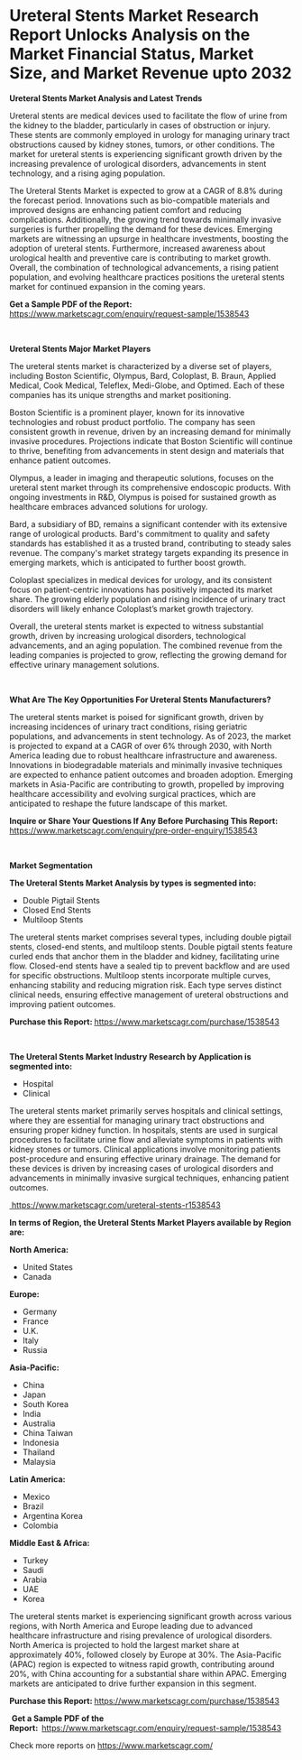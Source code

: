 <p><h1>Ureteral Stents Market Research Report Unlocks Analysis on the Market Financial Status, Market Size, and Market Revenue upto 2032</h1></p><p><strong>Ureteral Stents Market Analysis and Latest Trends</strong></p>
<p><p>Ureteral stents are medical devices used to facilitate the flow of urine from the kidney to the bladder, particularly in cases of obstruction or injury. These stents are commonly employed in urology for managing urinary tract obstructions caused by kidney stones, tumors, or other conditions. The market for ureteral stents is experiencing significant growth driven by the increasing prevalence of urological disorders, advancements in stent technology, and a rising aging population. </p><p>The Ureteral Stents Market is expected to grow at a CAGR of 8.8% during the forecast period. Innovations such as bio-compatible materials and improved designs are enhancing patient comfort and reducing complications. Additionally, the growing trend towards minimally invasive surgeries is further propelling the demand for these devices. Emerging markets are witnessing an upsurge in healthcare investments, boosting the adoption of ureteral stents. Furthermore, increased awareness about urological health and preventive care is contributing to market growth. Overall, the combination of technological advancements, a rising patient population, and evolving healthcare practices positions the ureteral stents market for continued expansion in the coming years.</p></p>
<p><strong>Get a Sample PDF of the Report:&nbsp;</strong> <a href="https://www.marketscagr.com/enquiry/request-sample/1538543?utm_campaign=2955&utm_medium=2&utm_source=Github&utm_content=ia&utm_term=05032025&utm_id=ureteral-stents">https://www.marketscagr.com/enquiry/request-sample/1538543</a></p>
<p>&nbsp;</p>
<p><strong>Ureteral Stents Major Market Players</strong></p>
<p><p>The ureteral stents market is characterized by a diverse set of players, including Boston Scientific, Olympus, Bard, Coloplast, B. Braun, Applied Medical, Cook Medical, Teleflex, Medi-Globe, and Optimed. Each of these companies has its unique strengths and market positioning.</p><p>Boston Scientific is a prominent player, known for its innovative technologies and robust product portfolio. The company has seen consistent growth in revenue, driven by an increasing demand for minimally invasive procedures. Projections indicate that Boston Scientific will continue to thrive, benefiting from advancements in stent design and materials that enhance patient outcomes.</p><p>Olympus, a leader in imaging and therapeutic solutions, focuses on the ureteral stent market through its comprehensive endoscopic products. With ongoing investments in R&D, Olympus is poised for sustained growth as healthcare embraces advanced solutions for urology.</p><p>Bard, a subsidiary of BD, remains a significant contender with its extensive range of urological products. Bard's commitment to quality and safety standards has established it as a trusted brand, contributing to steady sales revenue. The company's market strategy targets expanding its presence in emerging markets, which is anticipated to further boost growth.</p><p>Coloplast specializes in medical devices for urology, and its consistent focus on patient-centric innovations has positively impacted its market share. The growing elderly population and rising incidence of urinary tract disorders will likely enhance Coloplast’s market growth trajectory.</p><p>Overall, the ureteral stents market is expected to witness substantial growth, driven by increasing urological disorders, technological advancements, and an aging population. The combined revenue from the leading companies is projected to grow, reflecting the growing demand for effective urinary management solutions.</p></p>
<p>&nbsp;</p>
<p><strong>What Are The Key Opportunities For Ureteral Stents Manufacturers?</strong></p>
<p><p>The ureteral stents market is poised for significant growth, driven by increasing incidences of urinary tract conditions, rising geriatric populations, and advancements in stent technology. As of 2023, the market is projected to expand at a CAGR of over 6% through 2030, with North America leading due to robust healthcare infrastructure and awareness. Innovations in biodegradable materials and minimally invasive techniques are expected to enhance patient outcomes and broaden adoption. Emerging markets in Asia-Pacific are contributing to growth, propelled by improving healthcare accessibility and evolving surgical practices, which are anticipated to reshape the future landscape of this market.</p></p>
<p><strong>Inquire or Share Your Questions If Any Before Purchasing This Report:</strong> <a href="https://www.marketscagr.com/enquiry/pre-order-enquiry/1538543?utm_campaign=2955&utm_medium=2&utm_source=Github&utm_content=ia&utm_term=05032025&utm_id=ureteral-stents">https://www.marketscagr.com/enquiry/pre-order-enquiry/1538543</a></p>
<p>&nbsp;</p>
<p><strong>Market Segmentation</strong></p>
<p><strong>The Ureteral Stents Market Analysis by types is segmented into:</strong></p>
<p><ul><li>Double Pigtail Stents</li><li>Closed End Stents</li><li>Multiloop Stents</li></ul></p>
<p><p>The ureteral stents market comprises several types, including double pigtail stents, closed-end stents, and multiloop stents. Double pigtail stents feature curled ends that anchor them in the bladder and kidney, facilitating urine flow. Closed-end stents have a sealed tip to prevent backflow and are used for specific obstructions. Multiloop stents incorporate multiple curves, enhancing stability and reducing migration risk. Each type serves distinct clinical needs, ensuring effective management of ureteral obstructions and improving patient outcomes.</p></p>
<p><strong>Purchase this Report:&nbsp;</strong><a href="https://www.marketscagr.com/purchase/1538543?utm_campaign=2955&utm_medium=2&utm_source=Github&utm_content=ia&utm_term=05032025&utm_id=ureteral-stents">https://www.marketscagr.com/purchase/1538543</a></p>
<p>&nbsp;</p>
<p><strong>The Ureteral Stents Market Industry Research by Application is segmented into:</strong></p>
<p><ul><li>Hospital</li><li>Clinical</li></ul></p>
<p><p>The ureteral stents market primarily serves hospitals and clinical settings, where they are essential for managing urinary tract obstructions and ensuring proper kidney function. In hospitals, stents are used in surgical procedures to facilitate urine flow and alleviate symptoms in patients with kidney stones or tumors. Clinical applications involve monitoring patients post-procedure and ensuring effective urinary drainage. The demand for these devices is driven by increasing cases of urological disorders and advancements in minimally invasive surgical techniques, enhancing patient outcomes.</p></p>
<p><a href="https://www.marketscagr.com/ureteral-stents-r1538543?utm_campaign=2955&utm_medium=2&utm_source=Github&utm_content=ia&utm_term=05032025&utm_id=ureteral-stents">&nbsp;https://www.marketscagr.com/ureteral-stents-r1538543</a></p>
<p><strong>In terms of Region, the Ureteral Stents Market Players available by Region are:</strong></p>
<p>
    <p> <strong> North America: </strong>
        <ul>
            <li>United States</li>
            <li>Canada</li>
        </ul>
        </p> 
    <p> <strong> Europe: </strong>
        <ul>
            <li>Germany</li>
            <li>France</li>
            <li>U.K.</li>
            <li>Italy</li>
            <li>Russia</li>
        </ul>
        </p> 
    <p> <strong> Asia-Pacific: </strong>
        <ul>
            <li>China</li>
            <li>Japan</li>
            <li>South Korea</li>
            <li>India</li>
            <li>Australia</li>
            <li>China Taiwan</li>
            <li>Indonesia</li>
            <li>Thailand</li>
            <li>Malaysia</li>
        </ul>
        </p> 
    <p> <strong> Latin America: </strong>
        <ul>
            <li>Mexico</li>
            <li>Brazil</li>
            <li>Argentina Korea</li>
            <li>Colombia</li>
        </ul>
        </p> 
    <p> <strong> Middle East & Africa: </strong>
        <ul>
            <li>Turkey</li>
            <li>Saudi</li>
            <li>Arabia</li>
            <li>UAE</li>
            <li>Korea</li>
        </ul>
    </p>
    </p>
<p><p>The ureteral stents market is experiencing significant growth across various regions, with North America and Europe leading due to advanced healthcare infrastructure and rising prevalence of urological disorders. North America is projected to hold the largest market share at approximately 40%, followed closely by Europe at 30%. The Asia-Pacific (APAC) region is expected to witness rapid growth, contributing around 20%, with China accounting for a substantial share within APAC. Emerging markets are anticipated to drive further expansion in this segment.</p></p>
<p><strong>Purchase this Report: </strong><a href="https://www.marketscagr.com/purchase/1538543?utm_campaign=2955&utm_medium=2&utm_source=Github&utm_content=ia&utm_term=05032025&utm_id=ureteral-stents">https://www.marketscagr.com/purchase/1538543</a></p>
<p>&nbsp;<strong>Get a Sample PDF of the Report:&nbsp;&nbsp;</strong><a href="https://www.marketscagr.com/enquiry/request-sample/1538543?utm_campaign=2955&utm_medium=2&utm_source=Github&utm_content=ia&utm_term=05032025&utm_id=ureteral-stents">https://www.marketscagr.com/enquiry/request-sample/1538543</a></p>
<p><strong></strong></p>
<p>Check more reports on <a href="https://www.marketscagr.com/?utm_campaign=2955&utm_medium=2&utm_source=Github&utm_content=ia&utm_term=05032025&utm_id=ureteral-stents">https://www.marketscagr.com/</a></p>